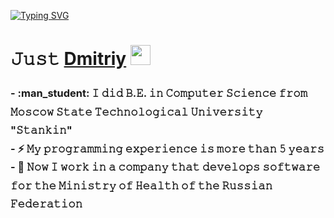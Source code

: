 [![Typing SVG](https://readme-typing-svg.herokuapp.com?color=%2336BCF7&lines=Software+Backend+Developer+|+/.NET)](https://git.io/typing-svg)

<h1 align="left">𝙹𝚞𝚜𝚝 <a href="https://t.me/adishchev21" target="_blank">Dmitriy</a> 
<img src="https://github.com/blackcater/blackcater/raw/main/images/Hi.gif" height="32"/></h1>
<h3 align="left" style="line-height: 180%">
- :man_student: 𝙸 𝚍𝚒𝚍 𝙱.𝙴. 𝚒𝚗 𝙲𝚘𝚖𝚙𝚞𝚝𝚎𝚛 𝚂𝚌𝚒𝚎𝚗𝚌𝚎 𝚏𝚛𝚘𝚖 𝙼𝚘𝚜𝚌𝚘𝚠 𝚂𝚝𝚊𝚝𝚎 𝚃𝚎𝚌𝚑𝚗𝚘𝚕𝚘𝚐𝚒𝚌𝚊𝚕 𝚄𝚗𝚒𝚟𝚎𝚛𝚜𝚒𝚝𝚢 "𝚂𝚝𝚊𝚗𝚔𝚒𝚗" <br>
- ⚡ 𝙼𝚢 𝚙𝚛𝚘𝚐𝚛𝚊𝚖𝚖𝚒𝚗𝚐 𝚎𝚡𝚙𝚎𝚛𝚒𝚎𝚗𝚌𝚎 𝚒𝚜 𝚖𝚘𝚛𝚎 𝚝𝚑𝚊𝚗 𝟻 𝚢𝚎𝚊𝚛𝚜 <br>
- 🔭 𝙽𝚘𝚠 𝙸 𝚠𝚘𝚛𝚔 𝚒𝚗 𝚊 𝚌𝚘𝚖𝚙𝚊𝚗𝚢 𝚝𝚑𝚊𝚝 𝚍𝚎𝚟𝚎𝚕𝚘𝚙𝚜 𝚜𝚘𝚏𝚝𝚠𝚊𝚛𝚎 𝚏𝚘𝚛 𝚝𝚑𝚎 𝙼𝚒𝚗𝚒𝚜𝚝𝚛𝚢 𝚘𝚏 𝙷𝚎𝚊𝚕𝚝𝚑 𝚘𝚏 𝚝𝚑𝚎 𝚁𝚞𝚜𝚜𝚒𝚊𝚗 𝙵𝚎𝚍𝚎𝚛𝚊𝚝𝚒𝚘𝚗
 </h3>
<!--
**adichev17/adichev17** is a ✨ _special_ ✨ repository because its `README.md` (this file) appears on your GitHub profile.

Here are some ideas to get you started:

- 🔭 I’m currently working on ...
- 🌱 I’m currently learning ...
- 👯 I’m looking to collaborate on ...
- 🤔 I’m looking for help with ...
- 💬 Ask me about ...
- 📫 How to reach me: ...
- 😄 Pronouns: ...
- ⚡ Fun fact: ...
-->
